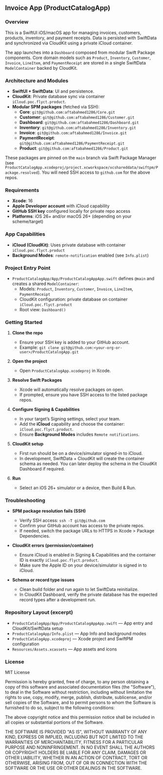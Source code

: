 ## Invoice App (ProductCatalogApp)

### Overview
This is a SwiftUI iOS/macOS app for managing invoices, customers, products, inventory, and payment receipts. Data is persisted with SwiftData and synchronized via CloudKit using a private iCloud container.

The app launches into a `Dashboard` composed from modular Swift Package components. Core domain models such as `Product`, `Inventory`, `Customer`, `Invoice`, `LineItem`, and `PaymentReceipt` are stored in a single SwiftData `ModelContainer` backed by CloudKit.

### Architecture and Modules
- **SwiftUI + SwiftData**: UI and persistence.
- **CloudKit**: Private database sync via container `iCloud.poc.flyct.product`.
- **Modular SPM packages** (fetched via SSH):
  - **Core**: `git@github.com:aftabahmed1286/Core.git`
  - **Customer**: `git@github.com:aftabahmed1286/Customer.git`
  - **Dashboard**: `git@github.com:aftabahmed1286/Dashboard.git`
  - **Inventory**: `git@github.com:aftabahmed1286/Inventory.git`
  - **Invoice**: `git@github.com:aftabahmed1286/Invoice.git`
  - **PaymentReceipt**: `git@github.com:aftabahmed1286/PaymentReceipt.git`
  - **Product**: `git@github.com:aftabahmed1286/Product.git`

These packages are pinned on the `main` branch via Swift Package Manager (see `ProductCatalogApp.xcodeproj/project.xcworkspace/xcshareddata/swiftpm/Package.resolved`). You will need SSH access to `github.com` for the above repos.

### Requirements
- **Xcode**: 16
- **Apple Developer account** with iCloud capability
- **GitHub SSH key** configured locally for private repo access
- **Platforms**: iOS 26+ and/or macOS 26+ (depending on your scheme/target)

### App Capabilities
- **iCloud (CloudKit)**: Uses private database with container `iCloud.poc.flyct.product`
- **Background Modes**: `remote-notification` enabled (see `Info.plist`)

### Project Entry Point
- `ProductCatalogApp/App/ProductCatalogAppApp.swift` defines `@main` and creates a shared `ModelContainer`:
  - Models: `Product`, `Inventory`, `Customer`, `Invoice`, `LineItem`, `PaymentReceipt`
  - CloudKit configuration: private database on container `iCloud.poc.flyct.product`
  - Root view: `Dashboard()`

### Getting Started
1. **Clone the repo**
   - Ensure your SSH key is added to your GitHub account.
   - Example: `git clone git@github.com:<your-org-or-user>/ProductCatalogApp.git`

2. **Open the project**
   - Open `ProductCatalogApp.xcodeproj` in Xcode.

3. **Resolve Swift Packages**
   - Xcode will automatically resolve packages on open.
   - If prompted, ensure you have SSH access to the listed package repos.

4. **Configure Signing & Capabilities**
   - In your target’s Signing settings, select your team.
   - Add the **iCloud** capability and choose the container: `iCloud.poc.flyct.product`.
   - Ensure **Background Modes** includes `Remote notifications`.

5. **CloudKit setup**
   - First run should be on a device/simulator signed-in to iCloud.
   - In development, SwiftData + CloudKit will create the container schema as needed. You can later deploy the schema in the CloudKit Dashboard if required.

6. **Run**
   - Select an iOS 26+ simulator or a device, then Build & Run.

### Troubleshooting
- **SPM package resolution fails (SSH)**
  - Verify SSH access: `ssh -T git@github.com`
  - Confirm your GitHub account has access to the private repos.
  - If needed, switch the package URLs to HTTPS in Xcode > Package Dependencies.

- **CloudKit errors (permission/container)**
  - Ensure iCloud is enabled in Signing & Capabilities and the container ID is exactly `iCloud.poc.flyct.product`.
  - Make sure the Apple ID on your device/simulator is signed in to iCloud.

- **Schema or record type issues**
  - Clean build folder and run again to let SwiftData reinitialize.
  - In CloudKit Dashboard, verify the private database has the expected record types after a development run.

### Repository Layout (excerpt)
- `ProductCatalogApp/App/ProductCatalogAppApp.swift` — App entry and CloudKit/SwiftData setup
- `ProductCatalogApp/Info.plist` — App Info and background modes
- `ProductCatalogApp.xcodeproj` — Xcode project and SwiftPM configuration
- `Resources/Assets.xcassets` — App assets and icons

### License

MIT License

Permission is hereby granted, free of charge, to any person obtaining a copy
of this software and associated documentation files (the "Software"), to deal
in the Software without restriction, including without limitation the rights
to use, copy, modify, merge, publish, distribute, sublicense, and/or sell
copies of the Software, and to permit persons to whom the Software is
furnished to do so, subject to the following conditions:

The above copyright notice and this permission notice shall be included in all
copies or substantial portions of the Software.

THE SOFTWARE IS PROVIDED "AS IS", WITHOUT WARRANTY OF ANY KIND, EXPRESS OR
IMPLIED, INCLUDING BUT NOT LIMITED TO THE WARRANTIES OF MERCHANTABILITY,
FITNESS FOR A PARTICULAR PURPOSE AND NONINFRINGEMENT. IN NO EVENT SHALL THE
AUTHORS OR COPYRIGHT HOLDERS BE LIABLE FOR ANY CLAIM, DAMAGES OR OTHER
LIABILITY, WHETHER IN AN ACTION OF CONTRACT, TORT OR OTHERWISE, ARISING FROM,
OUT OF OR IN CONNECTION WITH THE SOFTWARE OR THE USE OR OTHER DEALINGS IN THE
SOFTWARE.
